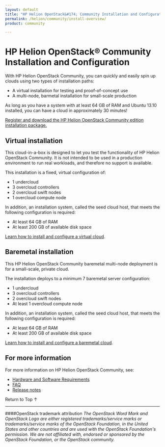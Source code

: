 ```yaml
---
layout: default
title: "HP Helion OpenStack&#174; Community Installation and Configuration"
permalink: /helion/community/install-overview/
product: community

---
```

<!--UNDER REVISION-->

<script>

function PageRefresh {
onLoad="window.refresh"
}

PageRefresh();

</script>

<!--
<p style="font-size: small;"> <a href="/helion/community/hwsw-requirements/">&#9664; PREV</a> | <a href="/helion/community/">&#9650; UP</a> | <a href="/helion/community/install">NEXT &#9654;</a> </p>
-->

# HP Helion OpenStack&#174; Community Installation and Configuration

With HP Helion OpenStack Community, you can quickly and easily spin up clouds using two types of installation paths:

* A virtual installation for testing and proof-of-concept use
* A multi-node, barmetal installation for small-scale production

As long as you have a system with at least 64 GB of RAM and Ubuntu 13.10 installed, you can have a cloud in approximately 30 minutes!

[Register and download the HP Helion OpenStack Community edition installation package.](https://helion.hpwsportal.com/#/Product/%7B%22productId%22%3A%221320%22%7D/Show)


## Virtual installation  

This cloud-in-a-box is designed to let you test the functionality of HP Helion OpenStack Community. It is not intended to be used in a production environment to run real workloads, and therefore no support is available. 

This installation is a fixed, virtual configuration of:

* 1 undercloud
* 3 overcloud controllers
* 2 overcloud swift nodes 
* 1 overcloud compute node 

In addition, an installation system, called the seed cloud host, that meets the following configuration is required:

* At least 64 GB of RAM
* At least 200 GB of available disk space

[Learn how to install and configure a virtual cloud](/helion/community/install-virtual/). 

## Baremetal installation 

This HP Helion OpenStack Community baremetal multi-node deployment is for a small-scale, private cloud. 

The installation deploys to a minimum 7 baremetal server configuration:

* 1 undercloud
* 3 overcloud controllers
* 2 overcloud swift nodes 
* At least 1 overcloud compute node 

In addition, an installation system, called the seed cloud host, that meets the following configuration is required:

* At least 64 GB of RAM
* At least 200 GB of available disk space


[Learn how to install and configure a baremetal cloud](/helion/community/install/). 

## For more information
For more information on HP Helion OpenStack Community, see:

* [Hardware and Software Requirements](/helion/community/hwsw-requirements/) 
* [FAQ](/helion/community/faq/) 
* [Release notes](/helion/community/release-notes/) 

 <a href="#top" style="padding:14px 0px 14px 0px; text-decoration: none;"> Return to Top &#8593; </a>

----
####OpenStack trademark attribution
*The OpenStack Word Mark and OpenStack Logo are either registered trademarks/service marks or trademarks/service marks of the OpenStack Foundation, in the United States and other countries and are used with the OpenStack Foundation's permission. We are not affiliated with, endorsed or sponsored by the OpenStack Foundation, or the OpenStack community.*
